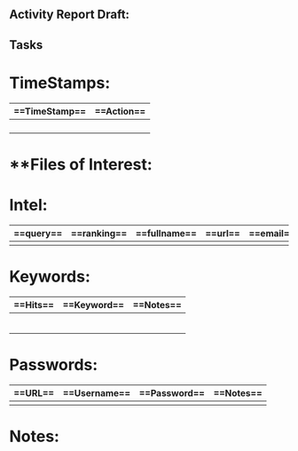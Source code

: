 
## Activity Report Draft:


## Tasks




# TimeStamps:

| ==TimeStamp== | ==Action== |
| --------- | ------ |
|           |        |
|           |        |
|           |        |
|           |        |

# **Files of Interest:



# Intel:

| ==query== | ==ranking== | ==fullname== | ==url== | ==email== | ==user== | ==phone== | ==ip==  | ==business/entity== |
| ----- | ------- | -------- | --- | ----- | ---- | ----- | --- | --------------- |
|       |         |          |     |       |      |       |     |                 |

# Keywords:

| ==Hits== | ==Keyword== | ==Notes== |
| -------- | ----------- | --------- |
|          |             |           |
|          |             |           |
|          |             |           |
|          |             |           |
|          |             |           |
|          |             |           |


# Passwords:

| ==**URL**== | ==**Username**== | ==**Password**== | ==**Notes**== |
| ----------- | ---------------- | ---------------- | ------------- |
|             |                  |                  |               |


# Notes:

